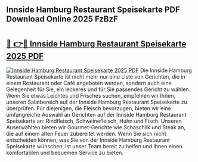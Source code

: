 ## Innside Hamburg Restaurant Speisekarte PDF Download Online 2025 FzBzF

# <h2><a href="http://gc86kb.nevu.top/?p=Innside+Hamburg+Restaurant+Speisekarte">🔗 👉🔴 Innside Hamburg Restaurant Speisekarte 2025 PDF</a></h2>

[![Innside Hamburg Restaurant Speisekarte 2025 PDF](https://i.imgur.com/dBaPXMq.png)](http://gc86kb.nevu.top/?p=Innside+Hamburg+Restaurant+Speisekarte)
Die Innside Hamburg Restaurant Speisekarte ist nicht mehr nur eine Liste von Gerichten, die in einem Restaurant oder Café angeboten werden, sondern auch eine Gelegenheit für Sie, ein leckeres und für Sie passendes Gericht zu wählen. Wenn Sie etwas Leichtes und Frisches suchen, empfehlen wir Ihnen, unseren Salatbereich auf der Innside Hamburg Restaurant Speisekarte zu überprüfen. Für diejenigen, die Fleisch bevorzugen, bieten wir eine umfangreiche Auswahl an Gerichten auf der Innside Hamburg Restaurant Speisekarte an: Rindfleisch, Schweinefleisch, Huhn und Fisch. Unseren Auserwählten bieten wir Gourmet-Gerichte wie Schaschlik und Steak an, die auf einem alten Feuer zubereitet werden. Wenn Sie sich nicht entscheiden können, was Sie von der Innside Hamburg Restaurant Speisekarte wünschen, ist unser Team bereit zu helfen und Ihnen einen komfortablen und bequemen Service zu bieten.
